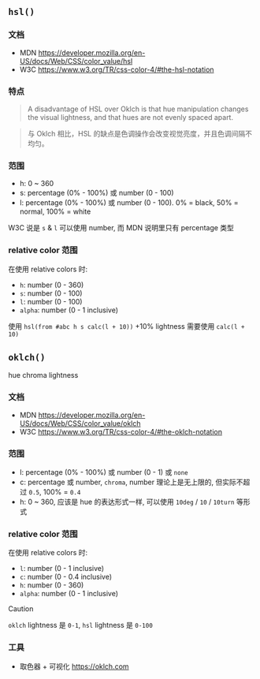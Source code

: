 ## `hsl()`

### 文档

- MDN https://developer.mozilla.org/en-US/docs/Web/CSS/color_value/hsl
- W3C https://www.w3.org/TR/css-color-4/#the-hsl-notation

### 特点

> A disadvantage of HSL over Oklch is that hue manipulation changes the visual lightness,
> and that hues are not evenly spaced apart.

> 与 Oklch 相比，HSL 的缺点是色调操作会改变视觉亮度，并且色调间隔不均匀。

### 范围

- h: 0 ~ 360
- s: percentage (0% - 100%) 或 number (0 - 100)
- l: percentage (0% - 100%) 或 number (0 - 100). 0% = black, 50% = normal, 100% = white

W3C 说是 `s` & `l` 可以使用 number, 而 MDN 说明里只有 percentage 类型

### relative color 范围

在使用 relative colors 时:

- `h`: number (0 - 360)
- `s`: number (0 - 100)
- `l`: number (0 - 100)
- `alpha`: number (0 - 1 inclusive)

使用 `hsl(from #abc h s calc(l + 10))` +10% lightness 需要使用 `calc(l + 10)`

## `oklch()`

hue chroma lightness

### 文档

- MDN https://developer.mozilla.org/en-US/docs/Web/CSS/color_value/oklch
- W3C https://www.w3.org/TR/css-color-4/#the-oklch-notation

### 范围

- l: percentage (0% - 100%) 或 number (0 - 1) 或 `none`
- c: percentage 或 number, `chroma`, number 理论上是无上限的, 但实际不超过 `0.5`, 100% = `0.4`
- h: 0 ~ 360, 应该是 hue 的表达形式一样, 可以使用 `10deg` / `10` / `10turn` 等形式

### relative color 范围

在使用 relative colors 时:

- `l`: number (0 - 1 inclusive)
- `c`: number (0 - 0.4 inclusive)
- `h`: number (0 - 360)
- `alpha`: number (0 - 1 inclusive)

<!-- prettier-ignore -->
> [!CAUTION]
> `oklch` lightness 是 `0-1`, `hsl` lightness 是 `0-100`

### 工具

- 取色器 + 可视化 https://oklch.com
